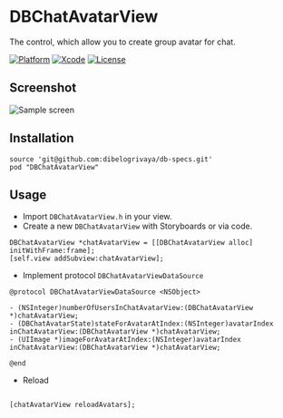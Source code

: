# DBChatAvatarView

The control, which allow you to create group avatar for chat.


[![Platform](https://img.shields.io/badge/platform-iOS-lightgrey.svg?style=flat)](https://github.com/dibelogrivaya/DBChatAvatarView)
[![Xcode](https://img.shields.io/badge/Xcode-8.0-blue.svg?style=flat)](https://developer.apple.com/xcode)
[![License](https://img.shields.io/github/license/mashape/apistatus.svg)](https://github.com/dibelogrivaya/DBChatAvatarView)

## Screenshot

![Sample screen](https://github.com/medinaonly/DBChatAvatarSample/blob/master/Screens/SampleScreen.png)


## Installation

```objc
source 'git@github.com:dibelogrivaya/db-specs.git'
pod "DBChatAvatarView" 
```

## Usage

* Import `DBChatAvatarView.h` in your view.
* Create a new `DBChatAvatarView` with Storyboards or via code.

```objc
DBChatAvatarView *chatAvatarView = [[DBChatAvatarView alloc] initWithFrame:frame];
[self.view addSubview:chatAvatarView];
```

* Implement protocol `DBChatAvatarViewDataSource`

```objc
@protocol DBChatAvatarViewDataSource <NSObject>

- (NSInteger)numberOfUsersInChatAvatarView:(DBChatAvatarView *)chatAvatarView;
- (DBChatAvatarState)stateForAvatarAtIndex:(NSInteger)avatarIndex inChatAvatarView:(DBChatAvatarView *)chatAvatarView;
- (UIImage *)imageForAvatarAtIndex:(NSInteger)avatarIndex inChatAvatarView:(DBChatAvatarView *)chatAvatarView;

@end

```

* Reload

```objc

[chatAvatarView reloadAvatars];

```

